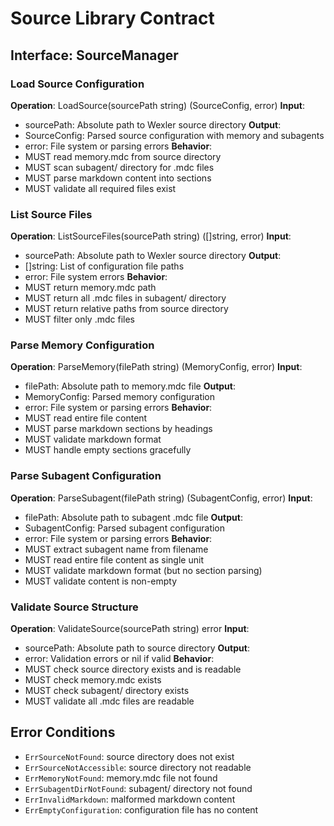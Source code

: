 # Source Library Contract

## Interface: SourceManager

### Load Source Configuration
**Operation**: LoadSource(sourcePath string) (SourceConfig, error)
**Input**:
  - sourcePath: Absolute path to Wexler source directory
**Output**:
  - SourceConfig: Parsed source configuration with memory and subagents
  - error: File system or parsing errors
**Behavior**:
  - MUST read memory.mdc from source directory
  - MUST scan subagent/ directory for .mdc files
  - MUST parse markdown content into sections
  - MUST validate all required files exist

### List Source Files
**Operation**: ListSourceFiles(sourcePath string) ([]string, error)
**Input**:
  - sourcePath: Absolute path to Wexler source directory
**Output**:
  - []string: List of configuration file paths
  - error: File system errors
**Behavior**:
  - MUST return memory.mdc path
  - MUST return all .mdc files in subagent/ directory
  - MUST return relative paths from source directory
  - MUST filter only .mdc files

### Parse Memory Configuration
**Operation**: ParseMemory(filePath string) (MemoryConfig, error)
**Input**:
  - filePath: Absolute path to memory.mdc file
**Output**:
  - MemoryConfig: Parsed memory configuration
  - error: File system or parsing errors
**Behavior**:
  - MUST read entire file content
  - MUST parse markdown sections by headings
  - MUST validate markdown format
  - MUST handle empty sections gracefully

### Parse Subagent Configuration
**Operation**: ParseSubagent(filePath string) (SubagentConfig, error)
**Input**:
  - filePath: Absolute path to subagent .mdc file
**Output**:
  - SubagentConfig: Parsed subagent configuration
  - error: File system or parsing errors
**Behavior**:
  - MUST extract subagent name from filename
  - MUST read entire file content as single unit
  - MUST validate markdown format (but no section parsing)
  - MUST validate content is non-empty

### Validate Source Structure
**Operation**: ValidateSource(sourcePath string) error
**Input**:
  - sourcePath: Absolute path to source directory
**Output**:
  - error: Validation errors or nil if valid
**Behavior**:
  - MUST check source directory exists and is readable
  - MUST check memory.mdc exists
  - MUST check subagent/ directory exists
  - MUST validate all .mdc files are readable

## Error Conditions
- `ErrSourceNotFound`: source directory does not exist
- `ErrSourceNotAccessible`: source directory not readable
- `ErrMemoryNotFound`: memory.mdc file not found
- `ErrSubagentDirNotFound`: subagent/ directory not found
- `ErrInvalidMarkdown`: malformed markdown content
- `ErrEmptyConfiguration`: configuration file has no content